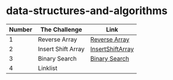 

# data-structures-and-algorithms




| Number      | The Challenge  |  Link         |
| -------     |    ------      |  --------     |
|         1   | Reverse Array  | [Reverse Array](https://github.com/Yousef-Abu-Qatrieh/data-structures-and-algorithms/tree/array-reverse) |
|         2   | Insert Shift Array|  [InsertShiftArray](https://github.com/Yousef-Abu-Qatrieh/data-structures-and-algorithms/blob/main/README.md) |
|         3   | Binary Search | [Binary Search](https://github.com/Yousef-Abu-Qatrieh/data-structures-and-algorithms/blob/array-binary-search/BinarySearch/readme.md)|
|         4   | Linklist      | |






